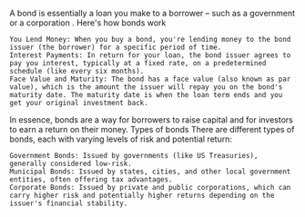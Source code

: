A bond is essentially a loan you make to a borrower – such as a government or a corporation
. 
Here's how bonds work

    You Lend Money: When you buy a bond, you're lending money to the bond issuer (the borrower) for a specific period of time.
    Interest Payments: In return for your loan, the bond issuer agrees to pay you interest, typically at a fixed rate, on a predetermined schedule (like every six months).
    Face Value and Maturity: The bond has a face value (also known as par value), which is the amount the issuer will repay you on the bond's maturity date. The maturity date is when the loan term ends and you get your original investment back. 

In essence, bonds are a way for borrowers to raise capital and for investors to earn a return on their money. 
Types of bonds
There are different types of bonds, each with varying levels of risk and potential return:

    Government Bonds: Issued by governments (like US Treasuries), generally considered low-risk.
    Municipal Bonds: Issued by states, cities, and other local government entities, often offering tax advantages.
    Corporate Bonds: Issued by private and public corporations, which can carry higher risk and potentially higher returns depending on the issuer's financial stability. 